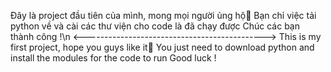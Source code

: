 Đây là project đầu tiên của mình, mong mọi người ủng hộ🥰
Bạn chỉ việc tải python về và cài các thư viện cho code là đã chạy được
Chúc các bạn thành công !\n
<--------------------------------------------->
This is my first project, hope you guys like it🥰
You just need to download python and install the modules for the code to run
Good luck !
